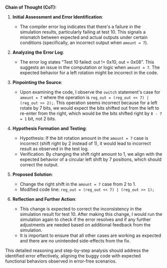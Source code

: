 **Chain of Thought (CoT):**

1. **Initial Assessment and Error Identification**:
   - The compiler error log indicates that there's a failure in the simulation results, particularly failing at test 10. This signals a mismatch between expected and actual outputs under certain conditions (specifically, an incorrect output when `amount = 7`). 

2. **Analyzing the Error Log**:
   - The error log states "Test 10 failed: out != 0x10, out = 0x08". This suggests an issue in the computation or logic when `amount = 7`. The expected behavior for a left rotation might be incorrect in the code.

3. **Pinpointing the Source**:
   - Upon examining the code, I observe the `switch` statement's case for `amount = 7` where the operation is `reg_out = (reg_out << 7) | (reg_out >> 2);`. This operation seems incorrect because for a left rotate by 7 bits, we would expect the bits shifted out from the left to re-enter from the right, which would be the bits shifted right by `8 - 7 = 1` bit, not 2 bits.

4. **Hypothesis Formation and Testing**:
   - Hypothesis: If the bit rotation amount in the `amount = 7` case is incorrect (shift right by 2 instead of 1), it would lead to incorrect result as observed in the test log.
   - Verification: By changing the shift right amount to 1, we align with the expected behavior of a circular left shift by 7 positions, which should correct the output.

5. **Proposed Solution**:
   - Change the right shift in the `amount = 7` case from 2 to 1.
   - Modified code line: `reg_out = (reg_out << 7) | (reg_out >> 1);`

6. **Reflection and Further Action**:
   - This change is expected to correct the inconsistency in the simulation result for test 10. After making this change, I would run the simulation again to check if the error resolves and if any further adjustments are needed based on additional feedback from the simulation.
   - It is important to ensure that all other cases are working as expected and there are no unintended side-effects from the fix.

This detailed reasoning and step-by-step analysis should address the identified error effectively, aligning the buggy code with expected functional behaviors observed in error-free scenarios.